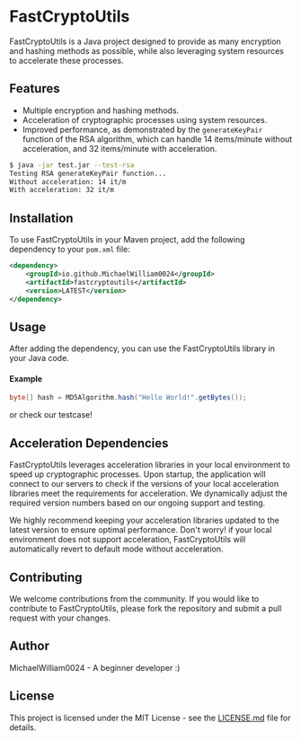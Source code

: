 # FastCryptoUtils

FastCryptoUtils is a Java project designed to provide as many encryption and hashing methods as possible, while also leveraging system resources to accelerate these processes.

## Features

- Multiple encryption and hashing methods.
- Acceleration of cryptographic processes using system resources.
- Improved performance, as demonstrated by the `generateKeyPair` function of the RSA algorithm, which can handle 14 items/minute without acceleration, and 32 items/minute with acceleration.
```sh
$ java -jar test.jar --test-rsa
Testing RSA generateKeyPair function...
Without acceleration: 14 it/m
With acceleration: 32 it/m
```

## Installation

To use FastCryptoUtils in your Maven project, add the following dependency to your `pom.xml` file:

```xml
<dependency>
    <groupId>io.github.MichaelWilliam0024</groupId>
    <artifactId>fastcryptoutils</artifactId>
    <version>LATEST</version>
</dependency>
```

## Usage
After adding the dependency, you can use the FastCryptoUtils library in your Java code.

#### Example
```java
byte[] hash = MD5Algorithm.hash("Hello World!".getBytes());
```
or check our testcase!

## Acceleration Dependencies

FastCryptoUtils leverages acceleration libraries in your local environment to speed up cryptographic processes. Upon startup, the application will connect to our servers to check if the versions of your local acceleration libraries meet the requirements for acceleration. We dynamically adjust the required version numbers based on our ongoing support and testing.

We highly recommend keeping your acceleration libraries updated to the latest version to ensure optimal performance. Don't worry! if your local environment does not support acceleration, FastCryptoUtils will automatically revert to default mode without acceleration.

## Contributing
We welcome contributions from the community. If you would like to contribute to FastCryptoUtils, please fork the repository and submit a pull request with your changes.

## Author
MichaelWilliam0024 - A beginner developer :)

## License
This project is licensed under the MIT License - see the [LICENSE.md](LICENSE.md) file for details.